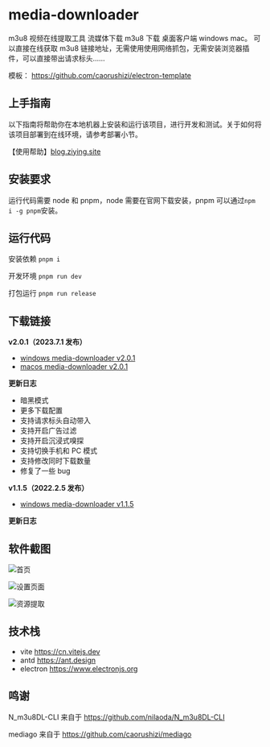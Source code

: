 # media-downloader

m3u8 视频在线提取工具 流媒体下载 m3u8 下载 桌面客户端 windows mac。
可以直接在线获取 m3u8 链接地址，无需使用使用网络抓包，无需安装浏览器插件，可以直接带出请求标头……

模板： <https://github.com/caorushizi/electron-template>

## 上手指南

以下指南将帮助你在本地机器上安装和运行该项目，进行开发和测试。关于如何将该项目部署到在线环境，请参考部署小节。

【使用帮助】[blog.ziying.site](https://downloader.caorushizi.cn/guides.html?form=github)

## 安装要求

运行代码需要 node 和 pnpm，node 需要在官网下载安装，pnpm 可以通过`npm i -g pnpm`安装。

## 运行代码

安装依赖 `pnpm i`

开发环境 `pnpm run dev`

打包运行 `pnpm run release`

## 下载链接

**v2.0.1（2023.7.1 发布）**

- [windows media-downloader v2.0.1](https://github.com/caorushizi/m3u8-downloader/releases/download/v2.0.1/media-downloader-setup-2.0.1.exe)
- [macos media-downloader v2.0.1](https://github.com/caorushizi/m3u8-downloader/releases/download/v2.0.1/media-downloader-setup-2.0.1.dmg)

**更新日志**

- 暗黑模式
- 更多下载配置
- 支持请求标头自动带入
- 支持开启广告过滤
- 支持开启沉浸式嗅探
- 支持切换手机和 PC 模式
- 支持修改同时下载数量
- 修复了一些 bug

**v1.1.5（2022.2.5 发布）**

- [windows media-downloader v1.1.5](https://github.com/caorushizi/m3u8-downloader/releases/download/1.1.5/media-downloader-setup-1.1.4.exe)

**更新日志**

## 软件截图

![首页](https://raw.githubusercontent.com/caorushizi/m3u8-downloader/master/screenshot/home-page.png)

![设置页面](https://raw.githubusercontent.com/caorushizi/m3u8-downloader/master/screenshot/setting-page.png)

![资源提取](https://raw.githubusercontent.com/caorushizi/m3u8-downloader/master/screenshot/browser-page.png)

## 技术栈

- vite <https://cn.vitejs.dev>
- antd <https://ant.design>
- electron <https://www.electronjs.org>

## 鸣谢

N_m3u8DL-CLI 来自于 <https://github.com/nilaoda/N_m3u8DL-CLI>

mediago 来自于 <https://github.com/caorushizi/mediago>
